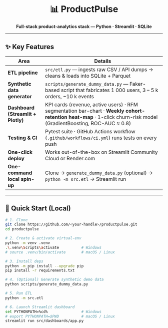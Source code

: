 <div align="center">

# 📊 ProductPulse  
**Full-stack product-analytics stack — Python · Streamlit · SQLite**


</div>

---

## ✨  Key Features
| Area | Details |
|------|---------|
| **ETL pipeline** | `src/etl.py` — ingests raw CSV / API dumps → cleans & loads into SQLite + Parquet |
| **Synthetic data generator** | `scripts/generate_dummy_data.py` — Faker-based script that fabricates 1 000 users, 3 – 5 k orders, ~10 k events |
| **Dashboard (Streamlit + Plotly)** | KPI cards (revenue, active users) · RFM segmentation bar-chart · **Weekly cohort-retention heat-map** · 1-click churn-risk model (GradientBoosting, ROC-AUC ≈ 0.8) |
| **Testing & CI** | Pytest suite · GitHub Actions workflow (`.github/workflows/ci.yml`) runs tests on every push |
| **One-click deploy** | Works out-of-the-box on Streamlit Community Cloud or Render.com |
| **One-command local spin-up** | Clone → `generate_dummy_data.py` (optional) → `python -m src.etl` → Streamlit run |

---

## 🚀 Quick Start (Local)

```bash
# 1. Clone
git clone https://github.com/<your-handle>/productpulse.git
cd productpulse

# 2. Create & activate virtual-env
python -m venv .venv
.\.venv\Scripts\activate          # Windows
# source .venv/bin/activate       # macOS / Linux

# 3. Install deps
python -m pip install --upgrade pip
pip install -r requirements.txt

# 4. (Optional) Generate synthetic demo data
python scripts/generate_dummy_data.py

# 5. Run ETL
python -m src.etl

# 6. Launch Streamlit dashboard
set PYTHONPATH=%cd%               # Windows
# export PYTHONPATH=$PWD          # macOS / Linux
streamlit run src/dashboards/app.py
